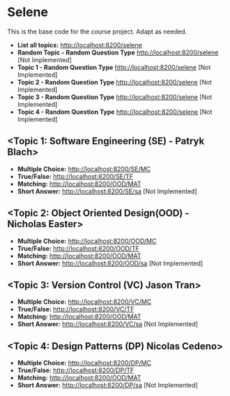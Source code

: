 # Selene
This is the base code for the course project. Adapt as needed.

 * **List all topics:** [http://localhost:8200/selene](http://localhost:8200/selene)
 * **Random Topic - Random Question Type** [http://localhost:8200/selene](http://localhost:8200/selene/random) [Not Implemented]
 * **Topic 1 - Random Question Type** [http://localhost:8200/selene](http://localhost:8200/selene/t1/random) [Not Implemented]
 * **Topic 2 - Random Question Type** [http://localhost:8200/selene](http://localhost:8200/selene/t2/random) [Not Implemented]
 * **Topic 3 - Random Question Type** [http://localhost:8200/selene](http://localhost:8200/selene/t3/random) [Not Implemented]
 * **Topic 4 - Random Question Type** [http://localhost:8200/selene](http://localhost:8200/selene/t4/random) [Not Implemented]


## <Topic 1: Software Engineering (SE) - Patryk Blach>
 * **Multiple Choice:** [http://localhost:8200/SE/MC](http://localhost:8200/SE/MC)
 * **True/False:** [http://localhost:8200/SE/TF](http://localhost:8200/SE/TF)    
 * **Matching:** [http://localhost:8200/OOD/MAT](http://localhost:8200/OOD/MAT)
 * **Short Answer:** [http://localhost:8200/SE/sa](http://localhost:8200/SE/sa) [Not Implemented]  

## <Topic 2: Object Oriented Design(OOD) - Nicholas Easter>
 * **Multiple Choice:** [http://localhost:8200/OOD/MC](http://localhost:8200/OOD/MC)
 * **True/False:** [http://localhost:8200/OOD/TF](http://localhost:8200/OOD/TF)   
 * **Matching:** [http://localhost:8200/OOD/MAT](http://localhost:8200/OOD/MAT)
 * **Short Answer:** [http://localhost:8200/OOD/sa](http://localhost:8200/OOD/sa) [Not Implemented]  
 
## <Topic 3: Version Control (VC) Jason Tran>
 * **Multiple Choice:** [http://localhost:8200/VC/MC](http://localhost:8200/VC/MC)
 * **True/False:** [http://localhost:8200/VC/TF](http://localhost:8200/VC/TF)   
 * **Matching:** [http://localhost:8200/OOD/MAT](http://localhost:8200/OOD/MAT)
 * **Short Answer:** [http://localhost:8200/VC/sa](http://localhost:8200/VC/sa) [Not Implemented]  
 
## <Topic 4: Design Patterns (DP) Nicolas Cedeno>
 * **Multiple Choice:** [http://localhost:8200/DP/MC](http://localhost:8200/DP/MC)
 * **True/False:** [http://localhost:8200/DP/TF](http://localhost:8200/DP/TF)     
 * **Matching:** [http://localhost:8200/OOD/MAT](http://localhost:8200/OOD/MAT)
 * **Short Answer:** [http://localhost:8200/DP/sa](http://localhost:8200/DP/sa) [Not Implemented]  
 

